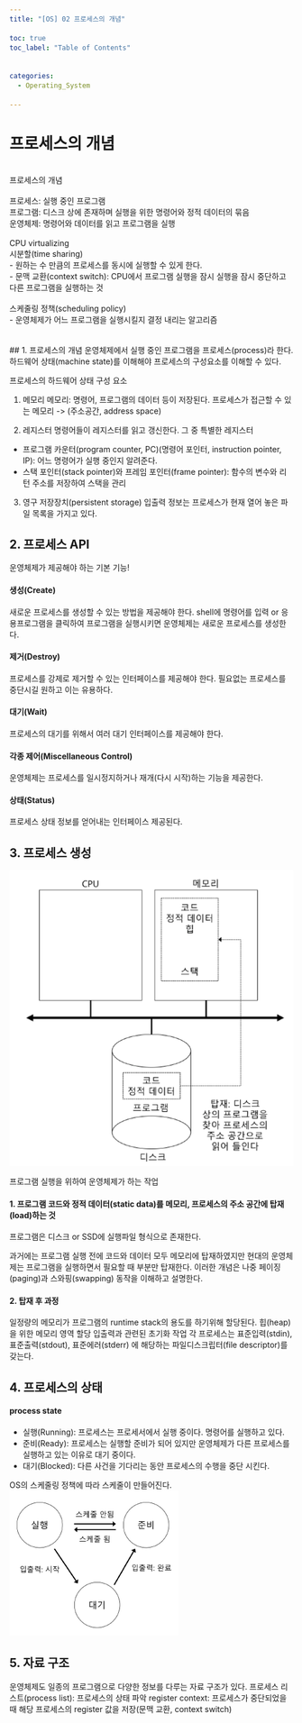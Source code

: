 ```yaml
---
title: "[OS] 02 프로세스의 개념"

toc: true
toc_label: "Table of Contents"


categories:
  - Operating_System

---
```


# 프로세스의 개념

<br>
프로세스의 개념<br>
<br>
프로세스: 실행 중인 프로그램<br>
프로그램: 디스크 상에 존재하며 실행을 위한 명령어와 정적 데이터의 묶음<br>
운영체제: 명령어와 데이터를 읽고 프로그램을 실행<br>
<br>
CPU virtualizing<br>
시분할(time sharing)<br>
- 원하는 수 만큼의 프로세스를 동시에 실행할 수 있게 한다.<br>
- 문맥 교환(context switch): CPU에서 프로그램 실행을 잠시 실행을 잠시 중단하고 다른 프로그램을 실행하는 것<br>
<br>
스케줄링 정책(scheduling policy)<br>
- 운영체제가 어느 프로그램을 실행시킬지 결정 내리는 알고리즘<br>
<br>
<br>
## 1. 프로세스의 개념
운영체제에서 실행 중인 프로그램을 프로세스(process)라 한다.
하드웨어 상태(machine state)를 이해해야 프로세스의 구성요소를 이해할 수 있다.

프로세스의 하드웨어 상태 구성 요소

1. 메모리
메모리: 명령어, 프로그램의 데이터 등이 저장된다.
프로세스가 접근할 수 있는 메모리 -> (주소공간, address space)

2. 레지스터
명령어들이 레지스터를 읽고 갱신한다.
그 중 특별한 레지스터
 - 프로그램 카운터(program counter, PC)(명령어 포인터, instruction pointer, IP):
    어느 명령어가 실행 중인지 알려준다.
 - 스택 포인터(stack pointer)와 프레임 포인터(frame pointer):
    함수의 변수와 리턴 주소를 저장하여 스택을 관리

3. 영구 저장장치(persistent storage)
  입출력 정보는 프로세스가 현재 열어 놓은 파일 목록을 가지고 있다.


## 2. 프로세스 API
운영체제가 제공해야 하는 기본 기능!
#### 생성(Create)
새로운 프로세스를 생성할 수 있는 방법을 제공해야 한다.
shell에 명령어를 입력 or 응용프로그램을 클릭하여 프로그램을 실행시키면
운영체제는 새로운 프로세스를 생성한다.
#### 제거(Destroy)
프로세스를 강제로 제거할 수 있는 인터페이스를 제공해야 한다.
필요없는 프로세스를 중단시길 원하고 이는 유용하다.
#### 대기(Wait)
프로세스의 대기를 위해서 여러 대기 인터페이스를 제공해야 한다.
#### 각종 제어(Miscellaneous Control)
운영체제는 프로세스를 일시정지하거나 재개(다시 시작)하는 기능을 제공한다.
#### 상태(Status)
프로세스 상태 정보를 얻어내는 인터페이스 제공된다.


## 3. 프로세스 생성
![탑재 프로그램에서 프로세스로](/assets/images/OS_img/pic_7_1.png)

프로그램 실행을 위하여 운영체제가 하는 작업
#### 1. 프로그램 코드와 정적 데이터(static data)를 메모리, 프로세스의 주소 공간에 탑재(load)하는 것
프로그램은 디스크 or SSD에 실행파일 형식으로 존재한다.

과거에는 프로그램 실행 전에 코드와 데이터 모두 메모리에 탑재하였지만
현대의 운영체제는 프로그램을 실행하면서 필요할 때 부분만 탑재한다.
이러한 개념은 나중 페이징(paging)과 스와핑(swapping) 동작을 이해하고 설명한다.

#### 2. 탑재 후 과정
일정량의 메모리가 프로그램의 runtime stack의 용도를 하기위해 할당된다.
힙(heap)을 위한 메모리 영역 할당
입출력과 관련된 초기화 작업
각 프로세스는 표준입력(stdin), 표준출력(stdout), 표준에러(stderr) 에 해당하는 파일디스크립터(file descriptor)를 갖는다.


## 4. 프로세스의 상태
#### process state
- 실행(Running): 프로세스는 프로세서에서 실행 중이다. 명령어를 실행하고 있다.
- 준비(Ready): 프로세스는 실행할 준비가 되어 있지만 운영체제가 다른 프로세스를 실행하고 있는 이유로 대기 중이다.
- 대기(Blocked): 다른 사건을 기다리는 동안 프로세스의 수행을 중단 시킨다.

OS의 스케줄링 정책에 따라 스케줄이 만들어진다.
![프로세스: 상태 전이](/assets/images/OS_img/pic_7_2.png)


## 5. 자료 구조
운영체제도 일종의 프로그램으로 다양한 정보를 다루는 자료 구조가 있다. 
프로세스 리스트(process list): 프로세스의 상태 파악
register context: 프로세스가 중단되었을 때 해당 프로세스의 register 값을 저장(문맥 교환, context switch)

